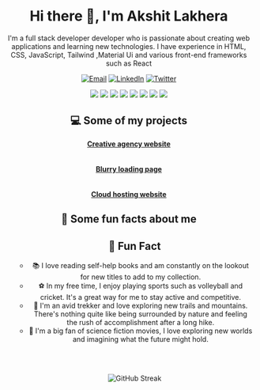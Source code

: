 
<!-- Introduction -->
<h1 align="center">Hi there 👋, I'm Akshit Lakhera</h1>
<p align="center">I'm a full stack developer developer who is passionate about creating web applications and learning new technologies. I have experience in HTML, CSS, JavaScript, Tailwind ,Material Ui and various front-end frameworks such as React</p>

<!-- Social media badges -->
<p align="center">
  <a href="mailto:akshitlakhera14@gmail.com"><img alt="Email" src="https://img.shields.io/badge/-Email-FF4500?style=flat&logo=Gmail&logoColor=white"></a>
  <a href="https://www.linkedin.com/in/akshit-lakhera-798655206/"><img alt="LinkedIn" src="https://img.shields.io/badge/-LinkedIn-0077B5?style=flat&logo=Linkedin&logoColor=white"></a>
  <a href="https://twitter.com/AkshitLakhera"><img alt="Twitter" src="https://img.shields.io/badge/-Twitter-1DA1F2?style=flat&logo=Twitter&logoColor=white"></a>
</p>

<!-- Languages and tools -->
<p align="center">
  <img src="https://img.shields.io/badge/-HTML-E34F26?style=flat&logo=html5&logoColor=white">
  <img src="https://img.shields.io/badge/-CSS-1572B6?style=flat&logo=css3&logoColor=white">
  <img src="https://img.shields.io/badge/-JavaScript-F7DF1E?style=flat&logo=javascript&logoColor=black">
 <img src="https://img.shields.io/badge/-React-61DAFB?style=flat&logo=react&logoColor=black">
  <img src="https://img.shields.io/badge/-Node.js-339933?style=flat&logo=node.js&logoColor=white">
  <img src="https://img.shields.io/badge/-Express.js-000000?style=flat&logo=express&logoColor=white">
  <img src="https://img.shields.io/badge/-MongoDB-47A248?style=flat&logo=mongodb&logoColor=white">
  <img src="https://img.shields.io/badge/-Git-F05032?style=flat&logo=git&logoColor=white">
</p>

<!-- Projects -->
<h2 align="center">💻 Some of my projects</h2>
<p align="center">
  <a href="https://design-agency-website.vercel.app/"><b>Creative agency website</b></a><br><br><br>
  <a href="https://blurry-landing-page.vercel.app/"><b>Blurry loading page</b></a><br><br><br>
  <a href="https://design-agency-website-wpdg.vercel.app/"><b>Cloud hosting website</b></a><br>
</p>

<!-- Fun facts -->
<h2 align="center">🎉 Some fun facts about me</h2>
<ul align="center">
  
## 🎉 Fun Fact

- 📚 I love reading self-help books and am constantly on the lookout for new titles to add to my collection.
- ⚽ In my free time, I enjoy playing sports such as volleyball and cricket. It's a great way for me to stay active and competitive.
- 🌲 I'm an avid trekker and love exploring new trails and mountains. There's nothing quite like being surrounded by nature and feeling the rush of accomplishment after a long hike.
- 🚀 I'm a big fan of science fiction movies, I love exploring new worlds and imagining what the future might hold.

<br><br>
<!-- GitHub Streak -->
<p align="center">
  <img src="https://github-readme-streak-stats.herokuapp.com/?user=AkshitLakhera&theme=dark" alt="GitHub Streak">
</p>

